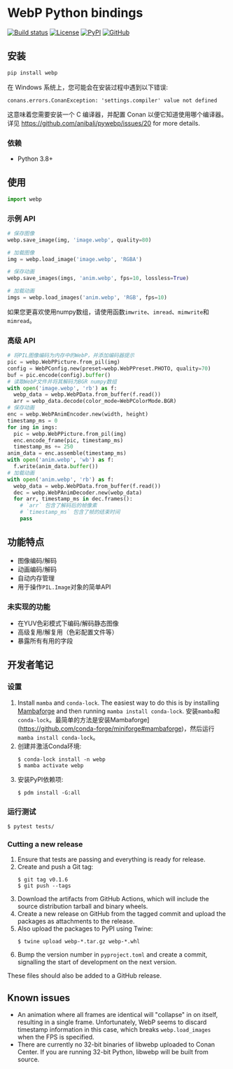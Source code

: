 # WebP Python bindings

[![Build status](https://img.shields.io/endpoint.svg?url=https%3A%2F%2Factions-badge.atrox.dev%2Fanibali%2Fpywebp%2Fbadge&label=build&logo=none)](https://actions-badge.atrox.dev/anibali/pywebp/goto)
[![License](https://img.shields.io/github/license/anibali/pywebp.svg)](https://github.com/anibali/pywebp/blob/master/LICENSE)
[![PyPI](https://img.shields.io/pypi/v/webp)](https://pypi.org/project/webp/)
[![GitHub](https://img.shields.io/github/stars/anibali/pywebp?style=social)](https://github.com/anibali/pywebp)

## 安装

```sh
pip install webp
```

在 Windows 系统上，您可能会在安装过程中遇到以下错误:

```
conans.errors.ConanException: 'settings.compiler' value not defined
```

这意味着您需要安装一个 C 编译器，并配置 Conan 以便它知道使用哪个编译器。详见 https://github.com/anibali/pywebp/issues/20 for more details.

### 依赖

* Python 3.8+

## 使用

```python
import webp
```

### 示例 API

```python
# 保存图像
webp.save_image(img, 'image.webp', quality=80)

# 加载图像
img = webp.load_image('image.webp', 'RGBA')

# 保存动画
webp.save_images(imgs, 'anim.webp', fps=10, lossless=True)

# 加载动画
imgs = webp.load_images('anim.webp', 'RGB', fps=10)
```

如果您更喜欢使用numpy数组，请使用函数`imwrite`、`imread`、`mimwrite`和`mimread`。


### 高级 API

```python
# 将PIL图像编码为内存中的WebP，并添加编码器提示
pic = webp.WebPPicture.from_pil(img)
config = WebPConfig.new(preset=webp.WebPPreset.PHOTO, quality=70)
buf = pic.encode(config).buffer()
# 读取WebP文件并将其解码为BGR numpy数组
with open('image.webp', 'rb') as f:
  webp_data = webp.WebPData.from_buffer(f.read())
  arr = webp_data.decode(color_mode=WebPColorMode.BGR)
# 保存动画
enc = webp.WebPAnimEncoder.new(width, height)
timestamp_ms = 0
for img in imgs:
  pic = webp.WebPPicture.from_pil(img)
  enc.encode_frame(pic, timestamp_ms)
  timestamp_ms += 250
anim_data = enc.assemble(timestamp_ms)
with open('anim.webp', 'wb') as f:
  f.write(anim_data.buffer())
# 加载动画
with open('anim.webp', 'rb') as f:
  webp_data = webp.WebPData.from_buffer(f.read())
  dec = webp.WebPAnimDecoder.new(webp_data)
  for arr, timestamp_ms in dec.frames():
    # `arr` 包含了解码后的帧像素
    # `timestamp_ms` 包含了帧的结束时间
    pass
```


## 功能特点

* 图像编码/解码
* 动画编码/解码
* 自动内存管理
* 用于操作`PIL.Image`对象的简单API

### 未实现的功能

* 在YUV色彩模式下编码/解码静态图像
* 高级复用/解复用（色彩配置文件等）
* 暴露所有有用的字段

## 开发者笔记

### 设置

1. Install `mamba` and `conda-lock`. The easiest way to do this is by installing
   [Mambaforge](https://github.com/conda-forge/miniforge#mambaforge) and then
   running `mamba install conda-lock`.
   安装`mamba`和`conda-lock`。最简单的方法是安装Mambaforge](https://github.com/conda-forge/miniforge#mambaforge)，然后运行`mamba install conda-lock`。
3. 创建并激活Conda环境:
   ```console
   $ conda-lock install -n webp
   $ mamba activate webp
   ```
4. 安装PyPI依赖项:
   ```console
   $ pdm install -G:all
   ```

### 运行测试

```console
$ pytest tests/
```

### Cutting a new release

1. Ensure that tests are passing and everything is ready for release.
2. Create and push a Git tag:
   ```console
   $ git tag v0.1.6
   $ git push --tags
   ```
3. Download the artifacts from GitHub Actions, which will include the source distribution tarball and binary wheels.
4. Create a new release on GitHub from the tagged commit and upload the packages as attachments to the release.
5. Also upload the packages to PyPI using Twine:
   ```console
   $ twine upload webp-*.tar.gz webp-*.whl
   ```
6. Bump the version number in `pyproject.toml` and create a commit, signalling the start of development on the next version.

These files should also be added to a GitHub release.

## Known issues

* An animation where all frames are identical will "collapse" in on itself,
  resulting in a single frame. Unfortunately, WebP seems to discard timestamp
  information in this case, which breaks `webp.load_images` when the FPS
  is specified.
* There are currently no 32-bit binaries of libwebp uploaded to Conan Center. If you are running
  32-bit Python, libwebp will be built from source.
